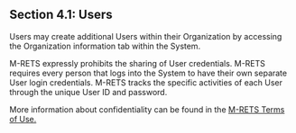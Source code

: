 ## Section 4.1: Users

Users may create additional Users within their Organization by accessing the Organization information tab within the System.

M-RETS expressly prohibits the sharing of User credentials. M-RETS requires every person that logs into the System to have their own separate User login credentials. M-RETS tracks the specific activities of each User through the unique User ID and password.

More information about confidentiality can be found in the [M-RETS Terms of Use.](https://help.mrets.org/en/articles/1376725-terms-of-use)
